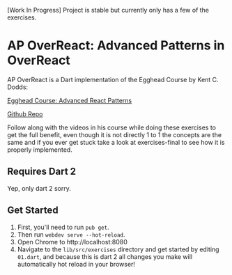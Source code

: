 [Work In Progress] Project is stable but currently only has a few of the exercises.

# AP OverReact: Advanced Patterns in OverReact

AP OverReact is a Dart implementation of the Egghead Course by Kent C. Dodds: 

[Egghead Course: Advanced React Patterns](https://egghead.io/courses/advanced-react-component-patterns)

[Github Repo](https://github.com/kentcdodds/advanced-react-patterns-v2/tree/egghead/)

Follow along with the videos in his course while doing these exercises to get the full benefit,
even though it is not directly 1 to 1 the concepts are the same and if you ever get stuck take a look at exercises-final to see how it is properly implemented.

## Requires Dart 2
Yep, only dart 2 sorry.

## Get Started
1. First, you'll need to run `pub get`.
2. Then run `webdev serve --hot-reload`.
3. Open Chrome to http://localhost:8080
4. Navigate to the `lib/src/exercises` directory and get started by editing `01.dart`, and because this is dart 2 all changes you make will automatically hot reload in your browser!
